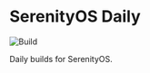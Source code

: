 # SerenityOS Daily

![Build](https://github.com/fdschonborn/serenityos-daily/workflows/Build/badge.svg)

Daily builds for SerenityOS.
